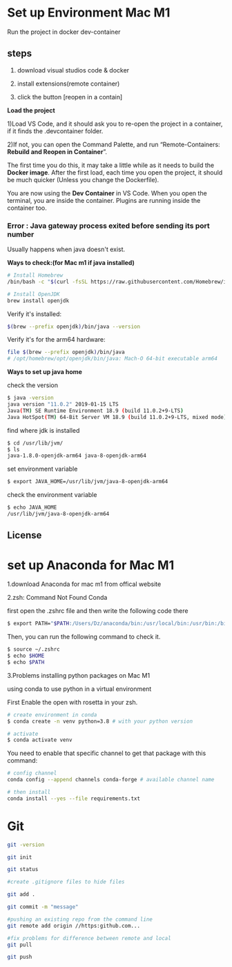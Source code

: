 # Set up Environment Mac M1

Run the project in docker dev-container

## steps
1. download visual studios code & docker

2. install extensions(remote container)

3. click the button [reopen in a contain]

**Load the project**

1)Load VS Code, and it should ask you to re-open the project in a container, if it finds the .devcontainer folder.

2)If not, you can open the Command Palette, and run “Remote-Containers: **Rebuild and Reopen in Container**”.

The first time you do this, it may take a little while as it needs to build the **Docker image**. After the first load, each time you open the project, it should be much quicker (Unless you change the Dockerfile).

You are now using the **Dev Container** in VS Code. When you open the terminal, you are inside the container. Plugins are running inside the container too.

### Error  :  Java gateway process exited before sending its port number 



Usually happens when java doesn't exist.

**Ways to check:(for Mac m1 if java installed)**
```bash
# Install Homebrew
/bin/bash -c "$(curl -fsSL https://raw.githubusercontent.com/Homebrew/install/HEAD/install.sh)"

# Install OpenJDK
brew install openjdk
```
Verify it's installed:
```bash
$(brew --prefix openjdk)/bin/java --version
```
Verify it's for the arm64 hardware:
```bash
file $(brew --prefix openjdk)/bin/java     
# /opt/homebrew/opt/openjdk/bin/java: Mach-O 64-bit executable arm64
```

**Ways to set up java home**


check the version
```bash
$ java -version
java version "11.0.2" 2019-01-15 LTS
Java(TM) SE Runtime Environment 18.9 (build 11.0.2+9-LTS)
Java HotSpot(TM) 64-Bit Server VM 18.9 (build 11.0.2+9-LTS, mixed mode)
```
find where jdk is installed
```bash
$ cd /usr/lib/jvm/
$ ls
java-1.8.0-openjdk-arm64 java-8-openjdk-arm64
```
set environment variable
```bash
$ export JAVA_HOME=/usr/lib/jvm/java-8-openjdk-arm64
```
check the environment variable
```bash
$ echo JAVA_HOME
/usr/lib/jvm/java-8-openjdk-arm64
```



## License

# set up Anaconda for Mac M1

1.download Anaconda for mac m1 from offical website

2.zsh: Command Not Found Conda

first open the .zshrc file and then write the following code there
```bash
$ export PATH="$PATH:/Users/Dz/anaconda/bin:/usr/local/bin:/usr/bin:/bin:/usr/sbin:/sbin:/opt/X11/bin:/Users/Dz/.rvm/bin"
```


Then, you can run the following command to check it.
```bash
$ source ~/.zshrc
$ echo $HOME
$ echo $PATH
```


3.Problems installing python packages on Mac M1

using conda to use python in a virtual environment

First Enable the open with rosetta in your zsh.

```bash
# create environment in conda
$ conda create -n venv python=3.8 # with your python version

# activate
$ conda activate venv
```

You need to enable that specific channel to get that package with this command:
```bash
# config channel
conda config --append channels conda-forge # available channel name

# then install
conda install --yes --file requirements.txt

```


# Git
```bash
git -version

git init

git status

#create .gitignore files to hide files

git add .

git commit -m "message"

#pushing an existing repo from the command line
git remote add origin //https:github.com...

#fix problems for difference between remote and local 
git pull

git push 

```
